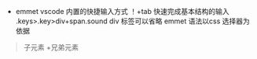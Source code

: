 - emmet vscode 内置的快捷输入方式
！+tab 快速完成基本结构的输入
.keys>.key>div+span.sound
div 标签可以省略
emmet 语法以css 选择器为依据
>子元素
+兄弟元素